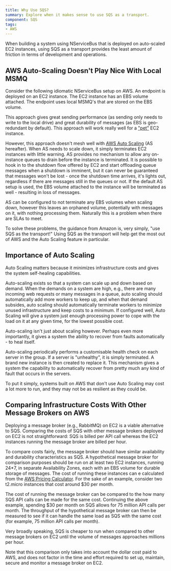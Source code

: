```yaml
---
title: Why Use SQS?
summary: Explore when it makes sense to use SQS as a transport.
component: SQS
tags:
- AWS
---
```


When building a system using NServiceBus that is deployed on auto-scaled EC2 instances, using SQS as a transport provides the least amount of friction in terms of development and operations.


## AWS Auto-Scaling Doesn't Play Nice With Local MSMQ

Consider the following idiomatic NServiceBus setup on AWS. An endpoint is deployed on an EC2 instance. The EC2 instance has an EBS volume attached. The endpoint uses local MSMQ's that are stored on the EBS volume.

This approach gives great sending performance (as sending only needs to write to the local drive) and great durability of messages (as EBS is geo-redundant by default). This approach will work really well for a ["pet"](http://www.lauradhamilton.com/servers-pets-versus-cattle) EC2 instance.

However, this approach doesn't mesh well with [AWS Auto Scaling](http://aws.amazon.com/autoscaling/) (AS hereafter). When AS needs to scale down, it simply terminates EC2 instances with little warning. AS provides no mechanism to allow any on-instance queues to drain before the instance is terminated. It is possible to hook in to the shutdown flow offered by EC2 and start offloading queue messages when a shutdown is imminent, but it can never be guaranteed that messages won't be lost - once the shutdown time arrives, it's lights out, regardless if there are messages still in the queues or not.  If the default AS setup is used, the EBS volume attached to the instance will be terminated as well - resulting in loss of messages.

AS can be configured to not terminate any EBS volumes when scaling down, however this leaves an orphaned volume, potentially with messages on it, with nothing processing them. Naturally this is a problem when there are SLAs to meet.

To solve these problems, the guidance from Amazon is, very simply, "use SQS as the transport!" Using SQS as the transport will help get the most out of AWS and the Auto Scaling feature in particular.


## Importance of Auto Scaling

Auto Scaling matters because it minimizes infrastructure costs and gives the system self-healing capabilities.

Auto-scaling exists so that a system can scale up and down based on demand. When the demands on a system are high, e.g., there are many incoming web requests or many messages in a queue, auto scaling should automatically add more workers to keep up, and when that demand subsides, auto scaling should automatically terminate workers to minimize unused infrastructure and keep costs to a minimum. If configured well, Auto Scaling will give a system just enough processing power to cope with the load on it at any given time, for the lowest possible cost.

Auto-scaling isn't just about scaling however. Perhaps even more importantly, it gives a system the ability to recover from faults automatically - to heal itself.

Auto-scaling periodically performs a customisable health check on each server in the group. If a server is "unhealthy", it is simply terminated. A brand new instance is then created to replace it. This mechanism gives a system the capability to automatically recover from pretty much any kind of fault that occurs in the servers.

To put it simply, systems built on AWS that don't use Auto Scaling may cost a lot more to run, and they may not be as resilient as they could be.


## Comparing Infrastructure Costs With Other Message Brokers on AWS

Deploying a message broker (e.g., RabbitMQ) on EC2 is a viable alternative to SQS. Comparing the costs of SQS with other message brokers deployed on EC2 is not straightforward: SQS is billed per API call whereas the EC2 instances running the message broker are billed per hour.

To compare costs fairly, the message broker should have similar availability and durability characteristics as SQS. A hypothetical message broker for comparison purposes should be run on at least two EC2 instances, running 24*7, in separate Availability Zones, each with an EBS volume for durable storage of messages. The cost of running these instances can e calculated from the [AWS Pricing Calculator](https://calculator.s3.amazonaws.com/). For the sake of an example, consider two t2.micro instances that cost around $30 per month.

The cost of running the message broker can be compared to the how many SQS API calls can be made for the same cost. Continuing the above example, spending $30 per month on SQS allows for 75 million API calls per month. The throughput of the hypothetical message broker can then be measured to see if it can handle the same load as SQS with the same cost (for example, 75 million API calls per month).

Very broadly speaking, SQS is cheaper to run when compared to other message brokers on EC2 until the volume of messages approaches millions per hour.

Note that this comparison only takes into account the dollar cost paid to AWS, and does not factor in the time and effort required to set up, maintain, secure and monitor a message broker on EC2.